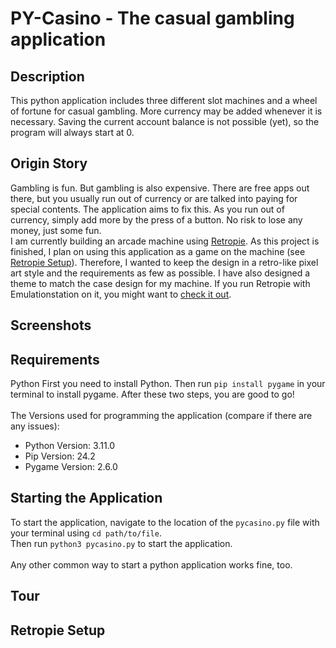 # PY-Casino - The casual gambling application
## Description
This python application includes three different slot machines and a wheel of fortune for casual gambling. More currency may be added whenever it is necessary. Saving the current account balance is not possible (yet), so the program will always start at 0.
## Origin Story
Gambling is fun. But gambling is also expensive. There are free apps out there, but you usually run out of currency or are talked into paying for special contents. The application aims to fix this. As you run out of currency, simply add more by the press of a button. No risk to lose any money, just some fun. <br>
I am currently building an arcade machine using [Retropie](https://retropie.org.uk). As this project is finished, I plan on using this application as a game on the machine (see [Retropie Setup](#retropie-setup)). Therefore, I wanted to keep the design in a retro-like pixel art style and the requirements as few as possible. I have also designed a theme to match the case design for my machine. If you run Retropie with Emulationstation on it, you might want to [check it out](https://github.com/KOLLGO/ES-Heatmap-Theme).
## Screenshots
## Requirements
Python
First you need to install Python. Then run `pip install pygame` in your terminal to install pygame. After these two steps, you are good to go!
<br> <br>
The Versions used for programming the application (compare if there are any issues):
- Python Version: 3.11.0
- Pip Version: 24.2
- Pygame Version: 2.6.0
## Starting the Application
To start the application, navigate to the location of the `pycasino.py` file with your terminal using `cd path/to/file`. <br>
Then run `python3 pycasino.py` to start the application.
<br> <br>
Any other common way to start a python application works fine, too. 
## Tour
## Retropie Setup

